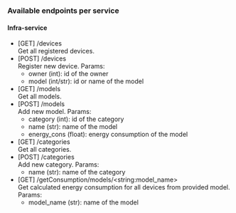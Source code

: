 ### Available endpoints per service

#### Infra-service

- [GET] /devices \
  Get all registered devices.
- [POST] /devices \
  Register new device.
  Params:
  - owner (int): id of the owner
  - model (int/str): id or name of the model
- [GET] /models \
  Get all models.
- [POST] /models \
   Add new model.
  Params:
  - category (int): id of the category
  - name (str): name of the model
  - energy_cons (float): energy consumption of the model
- [GET] /categories \
  Get all categories.
- [POST] /categories \
   Add new category.
  Params:
  - name (str): name of the category
- [GET] /getConsumption/models/\<string:model_name\> \
   Get calculated energy consumption for all devices from provided model.
  Params:
  - model_name (str): name of the model
